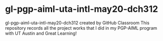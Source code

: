 # gl-pgp-aiml-uta-intl-may20-dch312
gl-pgp-aiml-uta-intl-may20-dch312 created by GitHub Classroom
This repository records all the project works that I did in my PGP-AIML program with UT Austin and Great Learning!

